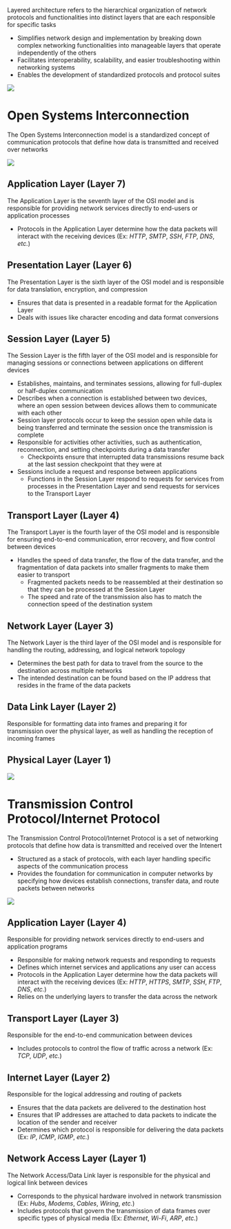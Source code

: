 Layered architecture refers to the hierarchical organization of network protocols and functionalities into distinct layers that are each responsible for specific tasks

* Simplifies network design and implementation by breaking down complex networking functionalities into manageable layers that operate independently of the others
* Facilitates interoperability, scalability, and easier troubleshooting within networking systems
* Enables the development of standardized protocols and protocol suites

![](https://github.com/JonmarCorpuz/SecondBrain/blob/main/Assets/Whitespace.png)

# Open Systems Interconnection

The Open Systems Interconnection model is a standardized concept of communication protocols that define how data is transmitted and received over networks

![](https://github.com/JonmarCorpuz/SecondBrain/blob/main/Assets/OSI-7-layers.jpg)

## Application Layer (Layer 7)

The Application Layer is the seventh layer of the OSI model and is responsible for providing network services directly to end-users or application processes

* Protocols in the Application Layer determine how the data packets will interact with the receiving devices (Ex: *HTTP*, *SMTP*, *SSH*, *FTP*, *DNS*, *etc.*) 

## Presentation Layer (Layer 6)

The Presentation Layer is the sixth layer of the OSI model and is responsible for data translation, encryption, and compression

* Ensures that data is presented in a readable format for the Application Layer
* Deals with issues like character encoding and data format conversions

## Session Layer (Layer 5)

The Session Layer is the fifth layer of the OSI model and is responsible for managing sessions or connections between applications on different devices

* Establishes, maintains, and terminates sessions, allowing for full-duplex or half-duplex communication
* Describes when a connection is established between two devices, where an open session between devices allows them to communicate with each other
* Session layer protocols occur to keep the session open while data is being transferred and terminate the session once the transmission is complete
* Responsible for activities other activities, such as authentication, reconnection, and setting checkpoints during a data transfer
	* Checkpoints ensure that interrupted data transmissions resume back at the last session checkpoint that they were at
* Sessions include a request and response between applications
	* Functions in the Session Layer respond to requests for services from processes in the Presentation Layer and send requests for services to the Transport Layer

## Transport Layer (Layer 4)

The Transport Layer is the fourth layer of the OSI model and is responsible for ensuring end-to-end communication, error recovery, and flow control between devices

* Handles the speed of data transfer, the flow of the data transfer, and the fragmentation of data packets into smaller fragments to make them easier to transport
	* Fragmented packets needs to be reassembled at their destination so that they can be processed at the Session Layer
	* The speed and rate of the transmission also has to match the connection speed of the destination system

## Network Layer (Layer 3)

The Network Layer is the third layer of the OSI model and is responsible for handling the routing, addressing, and logical network topology

* Determines the best path for data to travel from the source to the destination across multiple networks
* The intended destination can be found based on the IP address that resides in the frame of the data packets

## Data Link Layer (Layer 2)

Responsible for formatting data into frames and preparing it for transmission over the physical layer, as well as handling the reception of incoming frames

## Physical Layer (Layer 1)

![](https://github.com/JonmarCorpuz/SecondBrain/blob/main/Assets/Whitespace.png)

# Transmission Control Protocol/Internet Protocol

The Transmission Control Protocol/Internet Protocol is a set of networking protocols that define how data is transmitted and received over the Intenert

* Structured as a stack of protocols, with each layer handling specific aspects of the communication process
* Provides the foundation for communication in computer networks by specifying how devices establish connections, transfer data, and route packets between networks

![](https://github.com/JonmarCorpuz/SecondBrain/blob/main/Assets/063014_1912_TCPIPANDTHE2.jpg)

## Application Layer (Layer 4)

Responsible for providing network services directly to end-users and application programs

* Responsible for making network requests and responding to requests
* Defines which internet services and applications any user can access
* Protocols in the Application Layer determine how the data packets will interact with the receiving devices (Ex: *HTTP*, *HTTPS*, *SMTP*, *SSH*, *FTP*, *DNS*, *etc.*)
* Relies on the underlying layers to transfer the data across the network

## Transport Layer (Layer 3)

Responsible for the end-to-end communication between devices

* Includes protocols to control the flow of traffic across a network (Ex: *TCP*, *UDP*, *etc.*)

## Internet Layer (Layer 2)

Responsible for the logical addressing and routing of packets 

* Ensures that the data packets are delivered to the destination host
* Ensures that IP addresses are attached to data packets to indicate the location of the sender and receiver
* Determines which protocol is responsible for delivering the data packets (Ex: *IP*, *ICMP*, *IGMP*, *etc.*) 

## Network Access Layer (Layer 1)

The Network Access/Data Link layer is responsible for the physical and logical link between devices 

* Corresponds to the physical hardware involved in network transmission (Ex: *Hubs*, *Modems*, *Cables*, *Wiring*, *etc.*)
* Includes protocols that govern the transmission of data frames over specific types of physical media (Ex: *Ethernet*, *Wi-Fi*, *ARP*, *etc.*)
